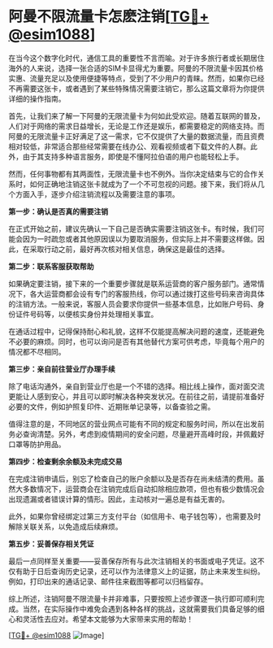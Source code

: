 # 阿曼不限流量卡怎麽注销[[TG💪+ @esim1088](https://t.me/s/esim1088)]

在当今这个数字化时代，通信工具的重要性不言而喻。对于许多旅行者或长期居住海外的人来说，选择一张合适的SIM卡显得尤为重要。阿曼的不限流量卡因其价格实惠、流量充足以及使用便捷等特点，受到了不少用户的青睐。然而，如果你已经不再需要这张卡，或者遇到了某些特殊情况需要注销它，那么这篇文章将为你提供详细的操作指南。

首先，让我们来了解一下阿曼的无限流量卡为何如此受欢迎。随着互联网的普及，人们对于网络的需求日益增长，无论是工作还是娱乐，都需要稳定的网络支持。而阿曼的无限流量卡正好满足了这一需求，它不仅提供了大量的数据流量，而且资费相对较低，非常适合那些经常需要在线办公、观看视频或者下载文件的人群。此外，由于其支持多种语言服务，即使是不懂阿拉伯语的用户也能轻松上手。

然而，任何事物都有其两面性，无限流量卡也不例外。当你决定结束与它的合作关系时，如何正确地注销这张卡就成为了一个不可忽视的问题。接下来，我们将从几个方面入手，逐步介绍注销流程以及需要注意的事项。

**第一步：确认是否真的需要注销**

在正式开始之前，建议先确认一下自己是否确实需要注销这张卡。有时候，我们可能会因为一时疏忽或者其他原因误以为要取消服务，但实际上并不需要这样做。因此，在采取行动之前，最好再次核对相关信息，确保这是最佳的选择。

**第二步：联系客服获取帮助**

如果确定要注销，接下来的一个重要步骤就是联系运营商的客户服务部门。通常情况下，各大运营商都会设有专门的客服热线，你可以通过拨打这些号码来咨询具体的注销方法。一般来说，客服人员会要求你提供一些基本信息，比如账户号码、身份证件号码等，以便核实身份并处理相关事宜。

在通话过程中，记得保持耐心和礼貌，这样不仅能提高解决问题的速度，还能避免不必要的麻烦。同时，也可以询问是否有其他替代方案可供考虑，毕竟每个用户的情况都不尽相同。

**第三步：亲自前往营业厅办理手续**

除了电话沟通外，亲自到营业厅也是一个不错的选择。相比线上操作，面对面交流更能让人感到安心，并且可以即时解决各种突发状况。在前往之前，请提前准备好必要的文件，例如护照复印件、近期账单记录等，以备查验之需。

值得注意的是，不同地区的营业网点可能有不同的规定和服务时间，所以在出发前务必查询清楚。另外，考虑到疫情期间的安全问题，尽量避开高峰时段，并佩戴好口罩等防护用品。

**第四步：检查剩余余额及未完成交易**

在完成注销申请后，别忘了检查自己的账户余额以及是否存在尚未结清的费用。虽然大多数情况下，运营商会在注销完成后自动扣除相应款项，但也有极少数情况会出现遗漏或者错误计算的情形。因此，主动核对一遍总是有益无害的。

此外，如果你曾经绑定过第三方支付平台（如信用卡、电子钱包等），也需要及时解除关联关系，以免造成后续麻烦。

**第五步：妥善保存相关凭证**

最后一点同样至关重要——妥善保存所有与此次注销相关的书面或电子凭证。这不仅有助于日后查询历史记录，还可以作为法律意义上的证据，防止未来发生纠纷。例如，打印出来的通话记录、邮件往来截图等都可以归档留存。

综上所述，注销阿曼不限流量卡并非难事，只要按照上述步骤逐一执行即可顺利完成。当然，在实际操作中难免会遇到各种各样的挑战，这就需要我们具备足够的细心和灵活性去应对。希望本文能够为大家带来实用的帮助！

[[TG💪+ @esim1088](https://t.me/s/esim1088) ![Image](https://i.postimg.cc/4NQfJmqS/Snipaste-2025-05-13-00-14-12.png)]